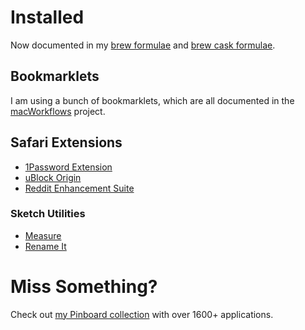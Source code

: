 # Installed

Now documented in my [brew formulae](https://github.com/michaelx/dotfiles/blob/master/brew.sh) and [brew cask formulae](https://github.com/michaelx/dotfiles/blob/master/brew-cask.sh).

## Bookmarklets

I am using a bunch of bookmarklets, which are all documented in the [macWorkflows](https://github.com/michaelx/macWorkflows/blob/master/Bookmarklets.html) project.

## Safari Extensions

* [1Password Extension](https://agilebits.com/browsers/index.html‎)
* [uBlock Origin](https://github.com/el1t/uBlock-Safari)
* [Reddit Enhancement Suite](http://redditenhancementsuite.com)

### Sketch Utilities

* [Measure](https://github.com/utom/sketch-measure)
* [Rename It](https://github.com/rodi01/RenameIt)


# Miss Something?

Check out [my Pinboard collection](https://pinboard.in/u:michaelx/t:mac/t:application/) with over 1600+ applications.